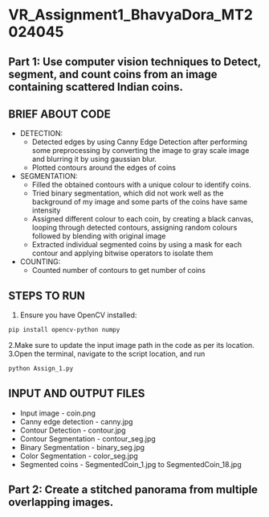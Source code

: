 # VR_Assignment1_BhavyaDora_MT2024045
## Part 1: Use computer vision techniques to Detect, segment, and count coins from an image containing scattered Indian coins.
## BRIEF ABOUT CODE
* DETECTION:
  * Detected edges by using Canny Edge Detection after performing some preprocessing by converting the image to gray scale image and blurring it by using gaussian blur.
  * Plotted contours around the edges of coins
* SEGMENTATION:
  * Filled the obtained contours with a unique colour to identify coins.
  * Tried binary segmentation, which did not work well as the background of my image and some parts of the coins have same intensity
  * Assigned different colour to each coin, by creating a black canvas, looping through detected contours, assigning random colours followed by blending with original image
  * Extracted individual segmented coins by using a mask for each contour and applying bitwise operators to isolate them
* COUNTING:
  * Counted number of contours to get number of coins
## STEPS TO RUN
1. Ensure you have OpenCV installed:
  ```sh
  pip install opencv-python numpy
```
2.Make sure to update the input image path in the code as per its location.
3.Open the terminal, navigate to the script location, and run
  ```sh
  python Assign_1.py
```
## INPUT AND OUTPUT FILES
* Input image - coin.png
* Canny edge detection - canny.jpg
* Contour Detection - contour.jpg
* Contour Segmentation - contour_seg.jpg
* Binary Segmentation - binary_seg.jpg
* Color Segmentation - color_seg.jpg
* Segmented coins - SegmentedCoin_1.jpg to SegmentedCoin_18.jpg

## Part 2: Create a stitched panorama from multiple overlapping images.
## 
  
